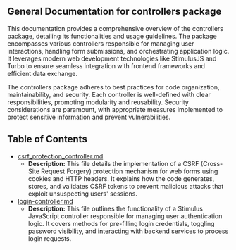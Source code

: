 ## General Documentation for controllers package

This documentation provides a comprehensive overview of the controllers package, detailing its functionalities and usage guidelines. The package encompasses various controllers responsible for managing user interactions, handling form submissions, and orchestrating application logic. It leverages modern web development technologies like StimulusJS and Turbo to ensure seamless integration with frontend frameworks and efficient data exchange. 

The controllers package adheres to best practices for code organization, maintainability, and security. Each controller is well-defined with clear responsibilities, promoting modularity and reusability. Security considerations are paramount, with appropriate measures implemented to protect sensitive information and prevent vulnerabilities.


## Table of Contents
- [csrf_protection_controller.md](csrf_protection_controller.md) 
  - **Description:** This file details the implementation of a CSRF (Cross-Site Request Forgery) protection mechanism for web forms using cookies and HTTP headers. It explains how the code generates, stores, and validates CSRF tokens to prevent malicious attacks that exploit unsuspecting users' sessions.
- [login-controller.md](login-controller.md) 
  - **Description:** This file outlines the functionality of a Stimulus JavaScript controller responsible for managing user authentication logic. It covers methods for pre-filling login credentials, toggling password visibility, and interacting with backend services to process login requests.



